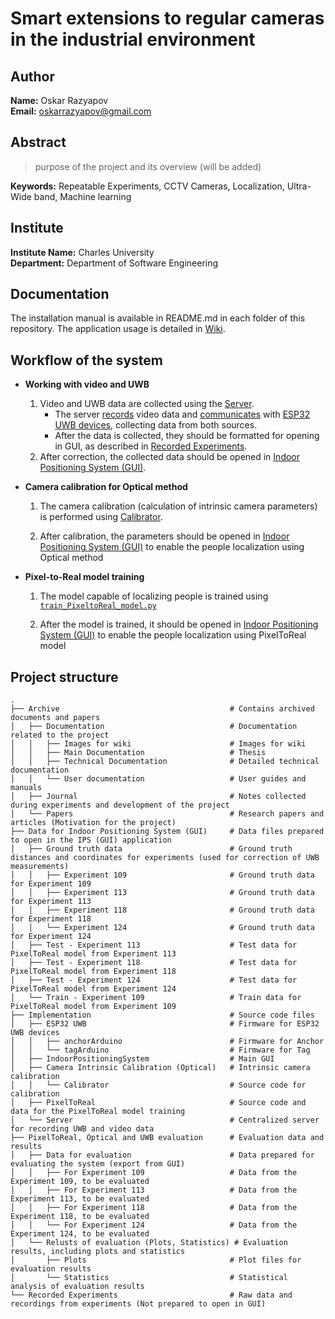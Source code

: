# Smart extensions to regular cameras in the industrial environment

## Author
**Name:** Oskar Razyapov\
**Email:** oskarrazyapov@gmail.com  

## Abstract
> purpose of the project and its overview (will be added)


**Keywords:** Repeatable Experiments, CCTV Cameras, Localization, Ultra-Wide band, Machine learning

## Institute
**Institute Name:** Charles University\
**Department:** Department of Software Engineering

## Documentation

The installation manual is available in README.md in each folder of this repository. The application usage is detailed in [Wiki]().
  
## Workflow of the system

- **Working with video and UWB**
    1. Video and UWB data are collected using the [Server](./Server/).
        - The server [records](./Implementation/Server/VideoManager.h) video data and [communicates](./Implementation/Server/Server.h) with [ESP32 UWB devices](./ESP32%20UWB/), collecting data from both sources.
        - After the data is collected, they should be formatted for opening in GUI, as described in [Recorded Experiments](../Recorded%20Experiments/).
    2. After correction, the collected data should be opened in [Indoor Positioning System (GUI)](./Implementation/IndoorPositioningSystem/).

- **Camera calibration for Optical method**

    1. The camera calibration (calculation of intrinsic camera parameters) is performed using [Calibrator](./Implementation/Camera%20Intrinsic%20Calibration%20(Optical)/Calibrator/).

    2. After calibration, the parameters should be opened in [Indoor Positioning System (GUI)](./Implementation/IndoorPositioningSystem/) to enable the people localization using Optical method

- **Pixel-to-Real model training**
    
    1. The model capable of localizing people is trained using [`train_PixeltoReal_model.py`](./Implementation/PixelToReal/train_PixeltoReal_model.py)

    2. After the model is trained, it should be opened in [Indoor Positioning System (GUI)](./Implementation/IndoorPositioningSystem/) to enable the people localization using PixelToReal model

## Project structure
```
.
├── Archive                                      # Contains archived documents and papers
│   ├── Documentation                            # Documentation related to the project
│   │   ├── Images for wiki                      # Images for wiki 
│   │   ├── Main Documentation                   # Thesis
│   │   ├── Technical Documentation              # Detailed technical documentation
│   │   └── User documentation                   # User guides and manuals
│   ├── Journal                                  # Notes collected during experiments and development of the project
│   └── Papers                                   # Research papers and articles (Motivation for the project)
├── Data for Indoor Positioning System (GUI)     # Data files prepared to open in the IPS (GUI) application
│   ├── Ground truth data                        # Ground truth distances and coordinates for experiments (used for correction of UWB measurements)
│   │   ├── Experiment 109                       # Ground truth data for Experiment 109
│   │   ├── Experiment 113                       # Ground truth data for Experiment 113
│   │   ├── Experiment 118                       # Ground truth data for Experiment 118
│   │   └── Experiment 124                       # Ground truth data for Experiment 124
│   ├── Test - Experiment 113                    # Test data for PixelToReal model from Experiment 113
│   ├── Test - Experiment 118                    # Test data for PixelToReal model from Experiment 118
│   ├── Test - Experiment 124                    # Test data for PixelToReal model from Experiment 124
│   └── Train - Experiment 109                   # Train data for PixelToReal model from Experiment 109
├── Implementation                               # Source code files
│   ├── ESP32 UWB                                # Firmware for ESP32 UWB devices
│   │   ├── anchorArduino                        # Firmware for Anchor
│   │   └── tagArduino                           # Firmware for Tag
│   ├── IndoorPositioningSystem                  # Main GUI
│   ├── Camera Intrinsic Calibration (Optical)   # Intrinsic camera calibration
│   │   └── Calibrator                           # Source code for calibration 
│   ├── PixelToReal                              # Source code and data for the PixelToReal model training
│   └── Server                                   # Centralized server for recording UWB and video data
├── PixelToReal, Optical and UWB evaluation      # Evaluation data and results
│   ├── Data for evaluation                      # Data prepared for evaluating the system (export from GUI)
│   │   ├── For Experiment 109                   # Data from the Experiment 109, to be evaluated
│   │   ├── For Experiment 113                   # Data from the Experiment 113, to be evaluated
│   │   ├── For Experiment 118                   # Data from the Experiment 118, to be evaluated
│   │   └── For Experiment 124                   # Data from the Experiment 124, to be evaluated
│   └── Relusts of evaluation (Plots, Statistics) # Evaluation results, including plots and statistics
│       ├── Plots                                # Plot files for evaluation results
│       └── Statistics                           # Statistical analysis of evaluation results
└── Recorded Experiments                         # Raw data and recordings from experiments (Not prepared to open in GUI)
```
